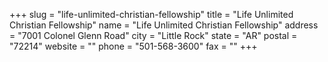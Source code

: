 +++
slug = "life-unlimited-christian-fellowship"
title = "Life Unlimited Christian Fellowship"
name = "Life Unlimited Christian Fellowship"
address = "7001 Colonel Glenn Road"
city = "Little Rock"
state = "AR"
postal = "72214"
website = ""
phone = "501-568-3600"
fax = ""
+++
